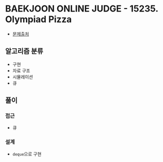 # BAEKJOON ONLINE JUDGE - 15235. Olympiad Pizza

- [문제출처](https://www.acmicpc.net/problem/15235 '15235. Olympiad Pizza')

## 알고리즘 분류

- 구현
- 자료 구조
- 시뮬레이션
- 큐

## 풀이

### 접근

- 큐

### 설계

- `deque`으로 구현
